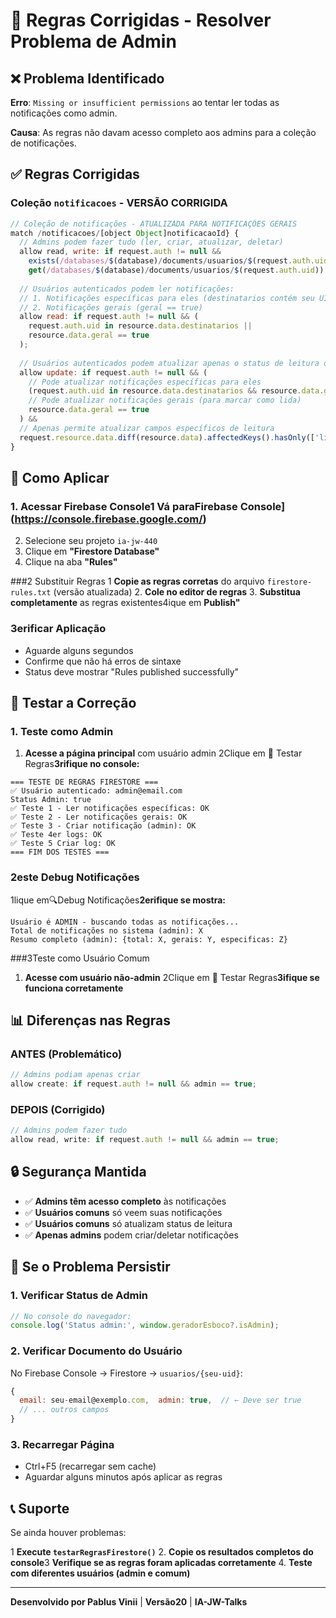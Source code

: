 # 🔧 Regras Corrigidas - Resolver Problema de Admin

## ❌ Problema Identificado

**Erro**: `Missing or insufficient permissions` ao tentar ler todas as notificações como admin.

**Causa**: As regras não davam acesso completo aos admins para a coleção de notificações.

## ✅ Regras Corrigidas

### Coleção `notificacoes` - VERSÃO CORRIGIDA

```javascript
// Coleção de notificações - ATUALIZADA PARA NOTIFICAÇÕES GERAIS
match /notificacoes/[object Object]notificacaoId} {
  // Admins podem fazer tudo (ler, criar, atualizar, deletar)
  allow read, write: if request.auth != null && 
    exists(/databases/$(database)/documents/usuarios/$(request.auth.uid)) &&
    get(/databases/$(database)/documents/usuarios/$(request.auth.uid)).data.admin == true;
  
  // Usuários autenticados podem ler notificações:
  // 1. Notificações específicas para eles (destinatarios contém seu UID)
  // 2. Notificações gerais (geral == true)
  allow read: if request.auth != null && (
    request.auth.uid in resource.data.destinatarios ||
    resource.data.geral == true
  );
  
  // Usuários autenticados podem atualizar apenas o status de leitura de suas notificações
  allow update: if request.auth != null && (
    // Pode atualizar notificações específicas para eles
    (request.auth.uid in resource.data.destinatarios && resource.data.geral == false) ||
    // Pode atualizar notificações gerais (para marcar como lida)
    resource.data.geral == true
  ) && 
  // Apenas permite atualizar campos específicos de leitura
  request.resource.data.diff(resource.data).affectedKeys().hasOnly(['lida', 'lidaEm']);
}
```

## 🔄 Como Aplicar

### 1. Acessar Firebase Console1 Vá paraFirebase Console](https://console.firebase.google.com/)
2. Selecione seu projeto `ia-jw-440`
3. Clique em **"Firestore Database"**
4. Clique na aba **"Rules"**

###2 Substituir Regras
1 **Copie as regras corretas** do arquivo `firestore-rules.txt` (versão atualizada)
2. **Cole no editor de regras**
3. **Substitua completamente** as regras existentes4ique em **Publish"**

### 3erificar Aplicação

- Aguarde alguns segundos
- Confirme que não há erros de sintaxe
- Status deve mostrar "Rules published successfully"

## 🧪 Testar a Correção

### 1. Teste como Admin

1. **Acesse a página principal** com usuário admin
2Clique em 🔧 Testar Regras**3rifique no console:**

```
=== TESTE DE REGRAS FIRESTORE ===
✅ Usuário autenticado: admin@email.com
Status Admin: true
✅ Teste 1 - Ler notificações específicas: OK
✅ Teste 2 - Ler notificações gerais: OK
✅ Teste 3 - Criar notificação (admin): OK
✅ Teste 4er logs: OK
✅ Teste 5 Criar log: OK
=== FIM DOS TESTES ===
```

### 2este Debug Notificações

1lique em🔍Debug Notificações**2erifique se mostra:**

```
Usuário é ADMIN - buscando todas as notificações...
Total de notificações no sistema (admin): X
Resumo completo (admin): {total: X, gerais: Y, especificas: Z}
```

###3Teste como Usuário Comum

1. **Acesse com usuário não-admin**
2Clique em 🔧 Testar Regras**3ifique se funciona corretamente**

## 📊 Diferenças nas Regras

### ANTES (Problemático)
```javascript
// Admins podiam apenas criar
allow create: if request.auth != null && admin == true;
```

### DEPOIS (Corrigido)
```javascript
// Admins podem fazer tudo
allow read, write: if request.auth != null && admin == true;
```

## 🔒 Segurança Mantida

- ✅ **Admins têm acesso completo** às notificações
- ✅ **Usuários comuns** só veem suas notificações
- ✅ **Usuários comuns** só atualizam status de leitura
- ✅ **Apenas admins** podem criar/deletar notificações

## 🚨 Se o Problema Persistir

### 1. Verificar Status de Admin

```javascript
// No console do navegador:
console.log('Status admin:', window.geradorEsboco?.isAdmin);
```

### 2. Verificar Documento do Usuário

No Firebase Console → Firestore → `usuarios/{seu-uid}`:
```javascript
{
  email: seu-email@exemplo.com,  admin: true,  // ← Deve ser true
  // ... outros campos
}
```

### 3. Recarregar Página

- Ctrl+F5 (recarregar sem cache)
- Aguardar alguns minutos após aplicar as regras

## 📞 Suporte

Se ainda houver problemas:

1 **Execute `testarRegrasFirestore()`**
2. **Copie os resultados completos do console**3 **Verifique se as regras foram aplicadas corretamente**
4. **Teste com diferentes usuários (admin e comum)**

---

**Desenvolvido por Pablus Vinii** | **Versão20** | **IA-JW-Talks** 